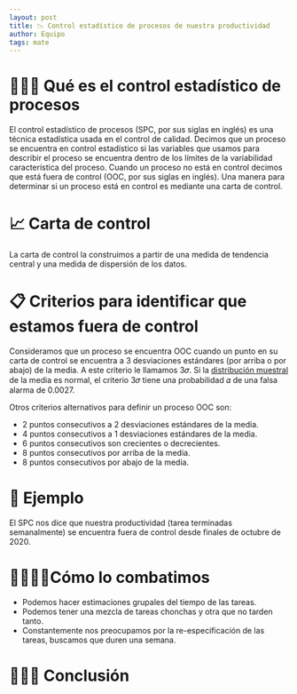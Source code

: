 ```yaml
---
layout: post
title: 📉 Control estadístico de procesos de nuestra productividad
author: Equipo
tags: mate
---
```


# 👩🏿‍🏫 Qué es el control estadístico de procesos

El control estadístico de procesos (SPC, por sus siglas en inglés) es una técnica estadística usada
en el control de calidad.  Decimos que un proceso se encuentra en control estadístico si las
variables que usamos para describir el proceso se encuentra dentro de los límites de la variabilidad
característica del proceso. Cuando un proceso no está en control decimos que está fuera de control
(OOC, por sus siglas en inglés). Una manera para determinar si un proceso está en control es
mediante una carta de control.

# 📈 Carta de control

La carta de control la construimos a partir de una medida de tendencia central y una medida de
dispersión de los datos.

# 📋 Criterios para identificar que estamos fuera de control

Consideramos que un proceso se encuentra OOC cuando un punto en su carta de control se encuentra a 3
desviaciones estándares (por arriba o por abajo) de la media. A este criterio le llamamos 3𝜎. Si la
[distribución muestral](https://es.wikipedia.org/wiki/Distribuci%C3%B3n_muestral) de la media es
normal, el criterio 3𝜎 tiene una probabilidad 𝛼 de una falsa alarma de 0.0027.

Otros criterios alternativos para definir un proceso OOC son:

- 2 puntos consecutivos a 2 desviaciones estándares de la media.
- 4 puntos consecutivos a 1 desviaciones estándares de la media.
- 6 puntos consecutivos son crecientes o decrecientes.
- 8 puntos consecutivos por arriba de la media.
- 8 puntos consecutivos por abajo de la media.

# 🙈 Ejemplo

El SPC nos dice que nuestra productividad (tarea terminadas semanalmente) se encuentra fuera de
control desde finales de octubre de 2020.

# 💃🏿🕺🏿Cómo lo combatimos

- Podemos hacer estimaciones grupales del tiempo de las tareas.
- Podemos tener una mezcla de tareas chonchas y otra que no tarden tanto.
- Constantemente nos preocupamos por la re-especificación de las tareas, buscamos que duren una
  semana.

# 👩🏿‍🎓 Conclusión
